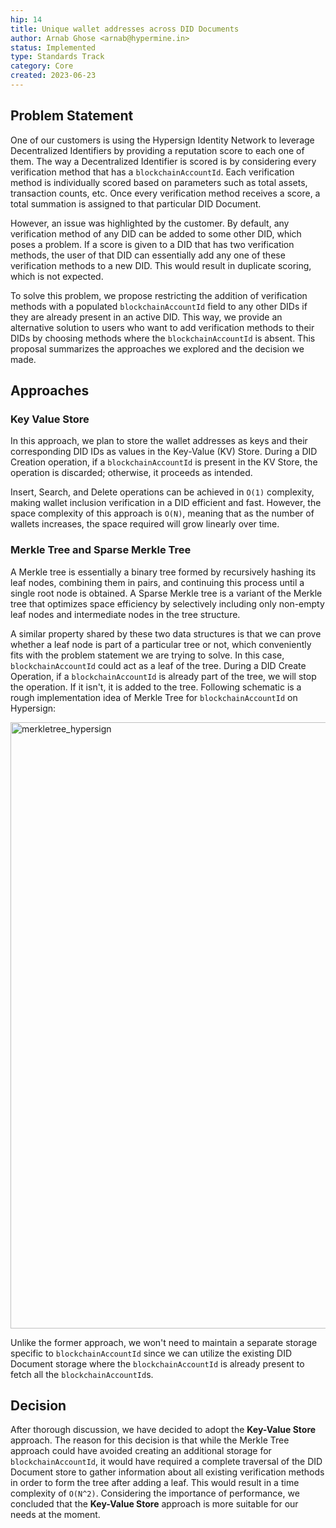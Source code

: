 ```yaml
---
hip: 14
title: Unique wallet addresses across DID Documents
author: Arnab Ghose <arnab@hypermine.in>
status: Implemented
type: Standards Track
category: Core
created: 2023-06-23
---
```


## Problem Statement

One of our customers is using the Hypersign Identity Network to leverage Decentralized Identifiers by providing a reputation score to each one of them. The way a Decentralized Identifier is scored is by considering every verification method that has a `blockchainAccountId`. Each verification method is individually scored based on parameters such as total assets, transaction counts, etc. Once every verification method receives a score, a total summation is assigned to that particular DID Document.

However, an issue was highlighted by the customer. By default, any verification method of any DID can be added to some other DID, which poses a problem. If a score is given to a DID that has two verification methods, the user of that DID can essentially add any one of these verification methods to a new DID. This would result in duplicate scoring, which is not expected.

To solve this problem, we propose restricting the addition of verification methods with a populated `blockchainAccountId` field to any other DIDs if they are already present in an active DID. This way, we provide an alternative solution to users who want to add verification methods to their DIDs by choosing methods where the `blockchainAccountId` is absent. This proposal summarizes the approaches we explored and the decision we made.

## Approaches

### Key Value Store

In this approach, we plan to store the wallet addresses as keys and their corresponding DID IDs as values in the Key-Value (KV) Store. During a DID Creation operation, if a `blockchainAccountId` is present in the KV Store, the operation is discarded; otherwise, it proceeds as intended.

Insert, Search, and Delete operations can be achieved in `O(1)` complexity, making wallet inclusion verification in a DID efficient and fast. However, the space complexity of this approach is `O(N)`, meaning that as the number of wallets increases, the space required will grow linearly over time.

### Merkle Tree and Sparse Merkle Tree

A Merkle tree is essentially a binary tree formed by recursively hashing its leaf nodes, combining them in pairs, and continuing this process until a single root node is obtained. A Sparse Merkle tree is a variant of the Merkle tree that optimizes space efficiency by selectively including only non-empty leaf nodes and intermediate nodes in the tree structure.

A similar property shared by these two data structures is that we can prove whether a leaf node is part of a particular tree or not, which conveniently fits with the problem statement we are trying to solve. In this case, `blockchainAccountId` could act as a leaf of the tree. During a DID Create Operation, if a `blockchainAccountId` is already part of the tree, we will stop the operation. If it isn't, it is added to the tree. Following schematic is a rough implementation idea of Merkle Tree for `blockchainAccountId` on Hypersign:

<img width="970" alt="merkletree_hypersign" src="https://github.com/hypersign-protocol/HIPs/assets/32813269/0a0cafee-6f5d-4122-9355-01e30ccece8a">

Unlike the former approach, we won't need to maintain a separate storage specific to `blockchainAccountId` since we can utilize the existing DID Document storage where the `blockchainAccountId` is already present to fetch all the `blockchainAccountId`s.

## Decision

After thorough discussion, we have decided to adopt the **Key-Value Store** approach. The reason for this decision is that while the Merkle Tree approach could have avoided creating an additional storage for `blockchainAccountId`, it would have required a complete traversal of the DID Document store to gather information about all existing verification methods in order to form the tree after adding a leaf. This would result in a time complexity of `O(N^2)`. Considering the importance of performance, we concluded that the **Key-Value Store** approach is more suitable for our needs at the moment.
